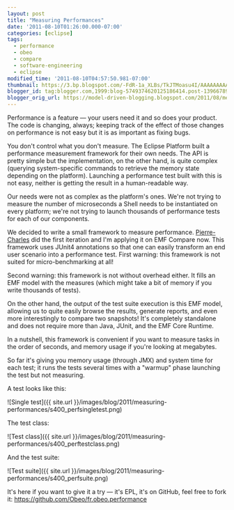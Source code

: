 ```yaml
---
layout: post
title: "Measuring Performances"
date: '2011-08-10T01:26:00.000-07:00'
categories: [eclipse]
tags:
  - performance
  - obeo
  - compare
  - software-engineering
  - eclipse
modified_time: '2011-08-10T04:57:50.981-07:00'
thumbnail: https://3.bp.blogspot.com/-FdR-1a_XLBs/TkJTMoasu4I/AAAAAAAAAiM/FtGlBhOvdE4/s72-c/perfsingletest.png
blogger_id: tag:blogger.com,1999:blog-5749374620125186414.post-1396678905777386614
blogger_orig_url: https://model-driven-blogging.blogspot.com/2011/08/measuring-performances.html
---
```


Performance is a feature — your users need it and so does your product. The code is changing, always; keeping track of the effect of those changes on performance is not easy but it is as important as fixing bugs.

You don't control what you don't measure. The Eclipse Platform built a performance measurement framework for their own needs. The API is pretty simple but the implementation, on the other hand, is quite complex (querying system-specific commands to retrieve the memory state depending on the platform). Launching a performance test built with this is not easy, neither is getting the result in a human-readable way.

Our needs were not as complex as the platform's ones. We're not trying to measure the number of microseconds a Shell needs to be instantiated on every platform; we're not trying to launch thousands of performance tests for each of our components.

We decided to write a small framework to measure performance. [Pierre-Charles](https://github.com/pcdavid) did the first iteration and I'm applying it on EMF Compare now. This framework uses JUnit4 annotations so that one can easily transform an end user scenario into a performance test. First warning: this framework is not suited for micro-benchmarking at all!

Second warning: this framework is not without overhead either. It fills an EMF model with the measures (which might take a bit of memory if you write thousands of tests).

On the other hand, the output of the test suite execution is this EMF model, allowing us to quite easily browse the results, generate reports, and even more interestingly to compare two snapshots! It's completely standalone and does not require more than Java, JUnit, and the EMF Core Runtime.

In a nutshell, this framework is convenient if you want to measure tasks in the order of seconds, and memory usage if you're looking at megabytes.

So far it's giving you memory usage (through JMX) and system time for each test; it runs the tests several times with a "warmup" phase launching the test but not measuring.

A test looks like this:

![Single test]({{ site.url }}/images/blog/2011/measuring-performances/s400_perfsingletest.png)

The test class:

![Test class]({{ site.url }}/images/blog/2011/measuring-performances/s400_perftestclass.png)

And the test suite:

![Test suite]({{ site.url }}/images/blog/2011/measuring-performances/s400_perfsuite.png)

It's here if you want to give it a try — it's EPL, it's on GitHub, feel free to fork it: https://github.com/Obeo/fr.obeo.performance

